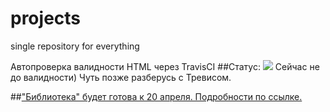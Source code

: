 # projects
single repository for everything

Автопроверка валидности HTML через TravisCI
##Статус: ![](https://travis-ci.org/nikitasardov/projects.svg)
Сейчас не до валидности) Чуть позже разберусь с Тревисом.

##["Библиотека" будет готова к 20 апреля. Подробности по ссылке.](https://nikitasardov.github.io/projects/index.html)
